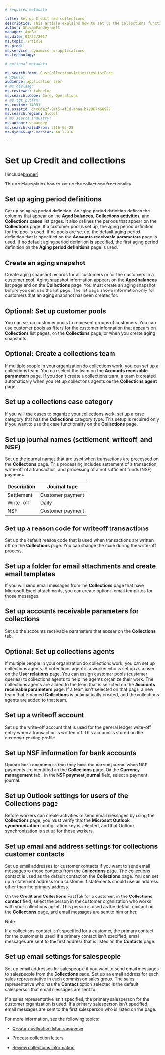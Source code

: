 ```yaml
---
# required metadata

title: Set up Credit and collections
description: This article explains how to set up the collections functionality.
author: ShivamPandey-msft
manager: AnnBe
ms.date: 08/22/2017
ms.topic: article
ms.prod: 
ms.service: dynamics-ax-applications
ms.technology: 

# optional metadata

ms.search.form: CustCollectionsActivitiesListPage
# ROBOTS: 
audience: Application User
# ms.devlang: 
ms.reviewer: twheeloc
ms.search.scope: Core, Operations
# ms.tgt_pltfrm: 
ms.custom: 14031
ms.assetid: dcc6da2f-9af5-4f1d-abaa-b72967b66979
ms.search.region: Global
# ms.search.industry: 
ms.author: shpandey
ms.search.validFrom: 2016-02-28
ms.dyn365.ops.version: AX 7.0.0

---
```


# Set up Credit and collections

[!include[banner](../includes/banner.md)]


This article explains how to set up the collections functionality.

Set up aging period definitions
-------------------------------

Set up an aging period definition. An aging period definition defines the columns that appear on the **Aged balances**, **Collections activities**, and **Collections cases** list pages. It also defines the periods that appear on the **Collections** page. If a customer pool is set up, the aging period definition for the pool is used. If no pools are set up, the default aging period definition that is specified on the **Accounts receivable parameters** page is used. If no default aging period definition is specified, the first aging period definition on the **Aging period definitions** page is used.

## Create an aging snapshot
Create aging snapshot records for all customers or for the customers in a customer pool. Aging snapshot information appears on the **Aged balances** list page and on the **Collections** page. You must create an aging snapshot before you can use the list page. The list page shows information only for customers that an aging snapshot has been created for.

## Optional: Set up customer pools
You can set up customer pools to represent groups of customers. You can use customer pools as filters for the customer information that appears on **Collections** list pages, on the **Collections** page, or when you create aging snapshots.

## Optional: Create a collections team
If multiple people in your organization do collections work, you can set up a collections team. You can select the team on the **Accounts receivable parameters** page. If you don't create a collections team, a team is created automatically when you set up collections agents on the **Collections agent** page.

## Set up a collections case category
If you will use cases to organize your collections work, set up a case category that has the **Collections** category type. This setup is required only if you want to use the case functionality on the **Collections** page.

## Set up journal names (settlement, writeoff, and NSF)
Set up the journal names that are used when transactions are processed on the **Collections** page. This processing includes settlement of a transaction, write-off of a transaction, and processing of a not sufficient funds (NSF) payment.

| Description | Journal type     |
|-------------|------------------|
| Settlement  | Customer payment |
| Write-off   | Daily            |
| NSF         | Customer payment |

## Set up a reason code for writeoff transactions
Set up the default reason code that is used when transactions are written off on the **Collections** page. You can change the code during the write-off process.

## Set up a folder for email attachments and create email templates
If you will send email messages from the **Collections** page that have Microsoft Excel attachments, you can create optional email templates for those messages.

## Set up accounts receivable parameters for collections
Set up the accounts receivable parameters that appear on the **Collections** tab.

## Optional: Set up collections agents
If multiple people in your organization do collections work, you can set up collections agents. A collections agent is a worker who is set up as a user on the **User relations** page. You can assign customer pools (customer queries) to collections agents to help the agents organize their work. The collections agents are added to the team that is selected on the **Accounts receivable parameters** page. If a team isn't selected on that page, a new team that is named **Collections** is automatically created, and the collections agents are added to that team.

## Set up a writeoff account
Set up the write-off account that is used for the general ledger write-off entry when a transaction is written off. This account is stored on the customer posting profile.

## Set up NSF information for bank accounts
Update bank accounts so that they have the correct journal when NSF payments are identified on the **Collections** page. On the **Currency management** tab,  in the **NSF payment journal** field, select a payment journal.

## Set up Outlook settings for users of the Collections page
Before workers can create activities or send email messages by using the **Collections** page, you must verify that the **Microsoft Outlook synchronization** configuration key is selected, and that Outlook synchronization is set up for those workers.

## Set up email and address settings for collections customer contacts
Set up email addresses for customer contacts if you want to send email messages to those contacts from the **Collections** page. The collections contact is used as the default contact on the **Collections** page. You can set up a statement address for a customer if statements should use an address other than the primary address. 

On the **Credit and Collections** FastTab for a customer, in the **Collections contact** field, select the person in the customer organization who works with your collections agent. This person is used as the default contact on the **Collections** page, and email messages are sent to him or her. 

> [!NOTE] 
> If a collections contact isn't specified for a customer, the primary contact for the customer is used. If a primary contact isn't specified, email messages are sent to the first address that is listed on the **Contacts** page.

## Set up email settings for salespeople
Set up email addresses for salespeople if you want to send email messages to salespeople from the **Collections** page. Set up an email address for each sales representative in each commission sales group. The sales representative who has the **Contact** option selected is the default salesperson that email messages are sent to. 

If a sales representative isn't specified, the primary salesperson for the customer organization is used. If a primary salesperson isn't specified, email messages are sent to the first salesperson who is listed on the page.


For more information, see the following topics:

 - [Create a collection letter sequence](tasks/create-collection-letter-sequence.md)
 
 - [Process collection letters](tasks/process-collection-letters.md)
 
 - [Review collections information](tasks/review-collections-information.md)

